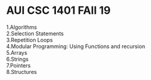 # AUI CSC 1401 FAll 19
1.Algorithms\
2.Selection Statements\
3.Repetition Loops\
4.Modular Programming: Using Functions and recursion\
5.Arrays\
6.Strings\
7.Pointers\
8.Structures
